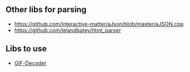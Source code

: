## Other libs for parsing
* https://github.com/interactive-matter/aJson/blob/master/aJSON.cpp
* https://github.com/lelandbatey/html_parser

## Libs to use
* [GIF-Decoder](https://github.com/pixelmatix/AnimatedGIFs)

